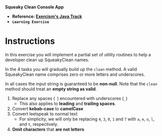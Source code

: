 **Squeaky Clean Console App**

- **Reference: [Exercism's Java Track](https://exercism.org/tracks/java)**
- **`Learning Exercise`**

# Instructions

In this exercise you will implement a partial set of utility routines to help a developer
clean up SqueakyClean names.

In the 4 tasks you will gradually build up the `clean` method.
A valid SqueakyClean name comprises zero or more letters and underscores.

In all cases the input string is guaranteed to be **non-null**. 
Note that the `clean` method should treat an **empty string as valid**.

1. Replace any spaces (` `) encountered with underscores (`_`)
   - This also applies to **leading** and **trailing spaces**.
2. Convert **kebab-case** to **camelCase**
3. Convert leetspeak to normal text
   - For simplicity, we will only be replacing `4`, `3`, `0`, `1` and `7` with `a`, `e`, `o`, `l`, and `t`, respectively.
4. **Omit characters** that **are not letters**
